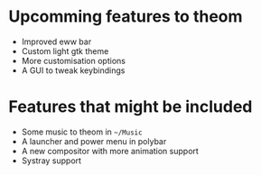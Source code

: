 # Upcomming features to theom

- Improved eww bar
- Custom light gtk theme
- More customisation options
- A GUI to tweak keybindings

# Features that might be included

- Some music to theom in `~/Music`
- A launcher and power menu in polybar
- A new compositor with more animation support
- Systray support
